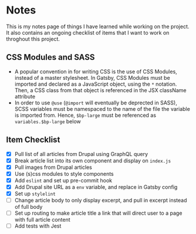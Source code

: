 # Notes

This is my notes page of things I have learned while working on the project. It also contains an ongoing checklist of items that I want to work on throghout this project.

## CSS Modules and SASS

- A popular convention in for writing CSS is the use of CSS Modules, instead of a master stylesheet. In Gatsby, CSS Modules must be imported and declared as a JavaScript object, using the `*` notation. Then, a CSS class from that object is referenced in the JSX className attribute
- In order to use `@use` (`@import` will eventually be deprected in SASS), SCSS variables must be namespaced to the name of the file the variable is imported from. Hence, `$bp-large` must be referenced as `variables.$bp-large` below

## Item Checklist

- [x] Pull list of all articles from Drupal using GraphQL query
- [x] Break article list into its own component and display on `index.js`
- [x] Pull images from Drupal articles
- [x] Use (s)css modules to style components
- [x] Add `eslint` and set up pre-commit hook
- [x] Add Drupal site URL as a `env` variable, and replace in Gatsby config
- [x] Set up `stylelint`
- [ ] Change article body to only display excerpt, and pull in excerpt instead of full body
- [ ] Set up routing to make article title a link that will direct user to a page with full article content
- [ ] Add tests with Jest
